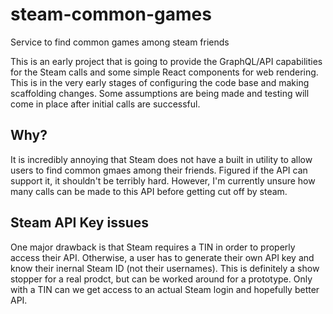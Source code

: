 # steam-common-games

Service to find common games among steam friends

This is an early project that is going to provide the GraphQL/API capabilities for the Steam calls and some simple React components for web rendering. This is in the very early stages of configuring the code base and making scaffolding changes. Some assumptions are being made and testing will come in place after initial calls are successful.

## Why?

It is incredibly annoying that Steam does not have a built in utility to allow users to find common gmaes among their friends. Figured if the API can support it, it shouldn't be terribly hard. However, I'm currently unsure how many calls can be made to this API before getting cut off by steam.

## Steam API Key issues

One major drawback is that Steam requires a TIN in order to properly access their API. Otherwise, a user has to generate their own API key and know their inernal Steam ID (not their usernames). This is definitely a show stopper for a real prodct, but can be worked around for a prototype. Only with a TIN can we get access to an actual Steam login and hopefully better API.
